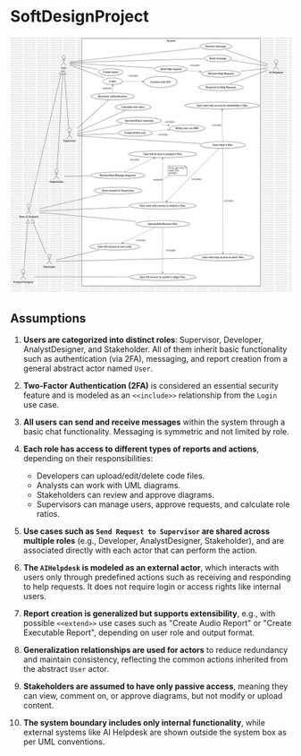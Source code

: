 # SoftDesignProject

![](UseCaseDiagram.jpg)
 
## Assumptions

1. **Users are categorized into distinct roles**: Supervisor, Developer, AnalystDesigner, and Stakeholder. All of them inherit basic functionality such as authentication (via 2FA), messaging, and report creation from a general abstract actor named `User`.

2. **Two-Factor Authentication (2FA)** is considered an essential security feature and is modeled as an `<<include>>` relationship from the `Login` use case.

3. **All users can send and receive messages** within the system through a basic chat functionality. Messaging is symmetric and not limited by role.

4. **Each role has access to different types of reports and actions**, depending on their responsibilities:
   - Developers can upload/edit/delete code files.
   - Analysts can work with UML diagrams.
   - Stakeholders can review and approve diagrams.
   - Supervisors can manage users, approve requests, and calculate role ratios.

5. **Use cases such as `Send Request to Supervisor` are shared across multiple roles** (e.g., Developer, AnalystDesigner, Stakeholder), and are associated directly with each actor that can perform the action.

6. **The `AIHelpdesk` is modeled as an external actor**, which interacts with users only through predefined actions such as receiving and responding to help requests. It does not require login or access rights like internal users.

7. **Report creation is generalized but supports extensibility**, e.g., with possible `<<extend>>` use cases such as "Create Audio Report" or "Create Executable Report", depending on user role and output format.

8. **Generalization relationships are used for actors** to reduce redundancy and maintain consistency, reflecting the common actions inherited from the abstract `User` actor.

9. **Stakeholders are assumed to have only passive access**, meaning they can view, comment on, or approve diagrams, but not modify or upload content.

10. **The system boundary includes only internal functionality**, while external systems like AI Helpdesk are shown outside the system box as per UML conventions.
